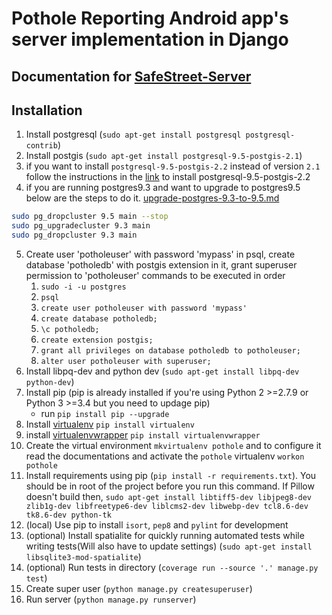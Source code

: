 # Pothole Reporting Android app's server implementation in Django
## Documentation for [ SafeStreet-Server ](http://safestreet-server.readthedocs.io/en/latest/)

## Installation
1. Install postgresql (`sudo apt-get install postgresql postgresql-contrib`)
2. Install postgis (`sudo apt-get install postgresql-9.5-postgis-2.1`)
3. if you want to install `postgresql-9.5-postgis-2.2` instead of version `2.1` follow the instructions in the [link]( http://trac.osgeo.org/postgis/wiki/UsersWikiPostGIS22UbuntuPGSQL95Apt ) to install postgresql-9.5-postgis-2.2  
4. if you are running postgres9.3 and want to upgrade to postgres9.5 below are the steps to do it. [upgrade-postgres-9.3-to-9.5.md](https://gist.github.com/johanndt/6436bfad28c86b28f794)
```bash
sudo pg_dropcluster 9.5 main --stop
sudo pg_upgradecluster 9.3 main
sudo pg_dropcluster 9.3 main
```
5. Create user 'potholeuser' with password 'mypass' in psql, create database 'potholedb' with postgis extension in it, grant superuser permission to 'potholeuser'
commands to be executed in order
   1. `sudo -i -u postgres`
   2. `psql`
   3. `create user potholeuser with password 'mypass'`
   4. `create database potholedb;`
   5. `\c potholedb;`
   6. `create extension postgis;`
   7. `grant all privileges on database potholedb to potholeuser;`
   8. `alter user potholeuser with superuser;`
6. Install libpq-dev and python dev (`sudo apt-get install libpq-dev python-dev`)
7. Install pip (pip is already installed if you're using Python 2 >=2.7.9 or Python 3 >=3.4 but you need to updage pip)
   - run `pip install pip --upgrade`
8. Install [virtualenv](https://virtualenv.pypa.io/en/stable/installation/) `pip install virtualenv`
9. install [virtualenvwrapper](https://virtualenvwrapper.readthedocs.io/en/latest/install.html) `pip install virtualenvwrapper`
9. Create the virtual environment `mkvirtualenv pothole` and to configure it read the documentations and activate the `pothole` virtualenv  `workon pothole`
10. Install requirements using pip (`pip install -r requirements.txt`). You should be in root of the project before you run this command.
    If Pillow doesn't build then, `sudo apt-get install libtiff5-dev libjpeg8-dev zlib1g-dev libfreetype6-dev liblcms2-dev libwebp-dev tcl8.6-dev tk8.6-dev python-tk`
11. (local) Use pip to install `isort`, `pep8` and `pylint` for development
12. (optional) Install spatialite for quickly running automated tests while writing tests(Will also have to update settings) (`sudo apt-get install libsqlite3-mod-spatialite`)
13. (optional) Run tests in directory (`coverage run --source '.' manage.py test`)
14. Create super user (`python manage.py createsuperuser`)
15. Run server (`python manage.py runserver`)
